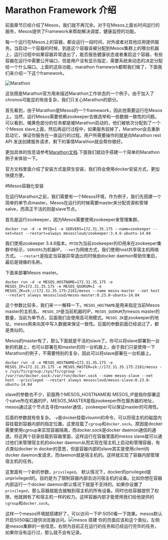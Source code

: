 # Marathon Framework 介绍

前面章节已经介绍了Mesos，我们就不再冗余。对于在Mesos上面长时间运行的服务，Mesos提供了Framework来帮助解决调度，健康监控的功能。

每一个运行在Mesos上的容器，都会运行一段时间，对外或者对其他应用提供服务。当启动一个容器的时候，到底这个容器该被分配到Mesos集群上的哪台机器上，运行过程中如果容器异常退出了，能否报告健康状态或者重启这个容器，有些容器在运行中需要公开端口，但是用户没有显示指定，需要系统来动态的决定分配给一个什么端口。上面的这些功能，marathon framework都帮我们做了，下面我们来介绍一下这个framework。

![Marathon](https://mesosphere.github.io/marathon/img/architecture.png)

这张图是Marathon官方用来描述Marathon工作状态的一个例子。由于加入了chronos可能显的有些复杂，我们只关心Marathon的部分。

首先看到，由于Marathon是Mesos的一个framework，因此他需要运行在Mesos上。当然，运行Mesos需要依赖zookeeper去做选举和一些数据一致性的问题。可以看到，橘黄色部分的任务都是被Marathon启动的，他们被依次分配到了一个个Mesos slave上面，然后再运行过程中，如果服务宕掉了，Marathon会去重新启动它，保证你服务在一直运行的过程。用户所需要操作的就是向Marathon rest API 发送创建服务请求，剩下的事情Marathon就会帮你做好。

更加具体的信息请参考[Marathon文档](https://mesosphere.github.io/marathon/docs/).下面我们就动手搭建一个简单的Marathon例子来体验一下。

官方文档里面介绍了安装方式是原生安装，我们将会使用docker安装方式，更加快捷方便。

#Mesos容器化安装

在运行Marathon之前，我们需要有一个Mesos环境，作为例子，我们先搭建一个简单的单节点master。Mesos在运行的时候需要master来分配资源和管理salve，而真正干活的则是slave节点。

首先是运行zookeeper，因为Mesos需要使用zookeeper来管理集群。

    docker run -d -e MYID=1 -e SERVERS=172.31.35.175 --name=zookeeper --net=host --restart=always mesoscloud/zookeeper:3.4.6-ubuntu-14.04
    
我们使用zookeeper 3.4.6版本。`MYID`为当前zookeeper的ID用来在zookeeper集群中标示，`SERVERS`为机器IP，`--net`为网络方式，我们使用host共享宿主机网络方式。 `--restart`是指定当容器异常退出的时候由docker daemon帮助你重启，最后是镜像的名称。

下面来部署Mesos master。

    docker run -d -e MESOS_HOSTNAME=172.31.35.175 -e MESOS_IP=172.31.35.175 -e MESOS_QUORUM=1 -e MESOS_ZK=zk://172.31.35.175:2181/mesos --name mesos-master --net host --restart always mesoscloud/mesos-master:0.23.0-ubuntu-14.04
    
这个参数比较多，我们来一一解释一下。`MESOS_HOSTNAME`是用来指定当前Mesos master的主机名， `MESOS_IP`是当前机器的IP，`MESOS_QUORUM`为mesos master的数量，当前为单节点，后面我们会使用高可用模式。`MESOS_ZK`是zookeeper的地址，mesos用来向其中写入数据来保证一致性。后面的参数前面已经说过了，都是类似的。

Mesos的master有了，那么下面就是干活的slave了。你可以将slave部署到一台新的机器上，也可以部署在和master的同一台机器上，由于我们只是使用一下Marathon的例子，不需要特别的复杂，因此可以将slave部署在一台机器上。

    docker run -d -e MESOS_HOSTNAME=172.31.35.175 -e MESOS_IP=172.31.35.175 -e MESOS_MASTER=zk://172.31.35.175:2181/mesos -v /sys/fs/cgroup:/sys/fs/cgroup -v /var/run/docker.sock:/var/run/docker.sock --name mesos-slave --net host --privileged --restart always mesoscloud/mesos-slave:0.23.0-ubuntu-14.04
    
slave的参数也不少，前面两个MESOS_HOSTNAME和 MESOS_IP是指你部署这个salve所在机器的IP，MESOS_MASTER是指zookeeper所在服务器的地址，mesos通过这个节点去寻找master通信，zookeeper可以保证master的可用性。

后面的参数就有些复杂。`-v`是docker挂载vloumn的命令，可以将宿主机的磁盘内容挂载到容器内部的指定位置。这里挂载了`cgroup`和`docker.sock`。原因是docker需要使用cgroup来实现容器隔离，而docker.sock是docker daemon通信的通道。将这两个目录挂载到容器里面，这样运行在容器里面的mesos slave就可以通过他们来管理宿主机的docker daemon从而实现在宿主机上启动和管理容器，有点类似docker in docker的意思，但是容器内部的slave其实是使用client向docker daemon发请求，而daemon就是宿主机的。这样就实现了容器内部管理宿主机的任务。

这里面有一个新的参数，`privileged`。 默认情况下，docker的privileged是unprivileged的。目的是为了限制容器内部去访问宿主机的设备。比如你想在容器内部运行一个docker daemon默认情况下就是不支持的。如果你设置了`privileged`，那么容器就能去接触到宿主机的所有设备。同时也给容器提供了权限，他就拥有了和宿主机一样的权力。这样容器内部才能使用我们给他提供的`cgroup`和`docker.sock`。

这样一个mesos环境就搭建好了，可以访问一下IP:5050看一下效果。mesos默认开启5050端口提供浏览器访问。![
mesos 搭建](mesos搭建.png)
你的页面应该和这个类似，左侧是mesos集群的一些信息，右侧为目前正在运行的任务和已经运行完毕的任务，如果你没有运行过，那么就不会有记录。